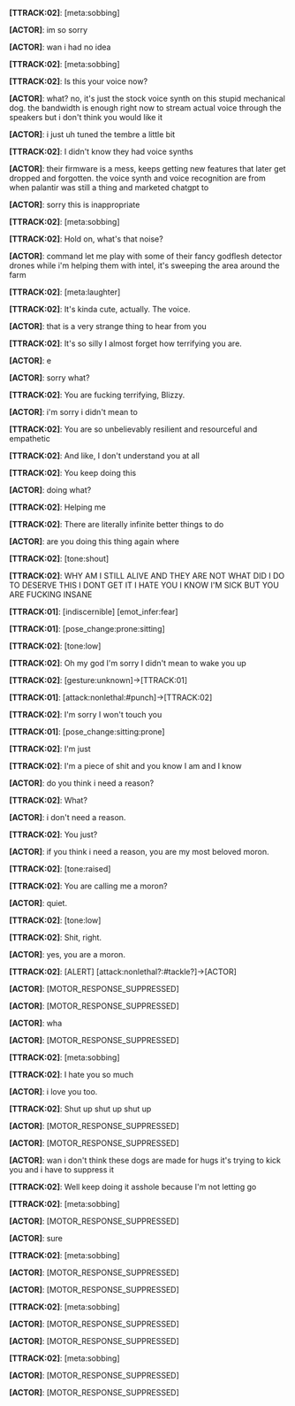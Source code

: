 **[TTRACK:02]**: [meta:sobbing]

**[ACTOR]**: im so sorry

**[ACTOR]**: wan i had no idea

**[TTRACK:02]**: [meta:sobbing]

**[TTRACK:02]**: Is this your voice now?

**[ACTOR]**: what? no, it's just the stock voice synth on this stupid mechanical dog. the bandwidth is enough right now to stream actual voice through the speakers but i don't think you would like it

**[ACTOR]**: i just uh tuned the tembre a little bit

**[TTRACK:02]**: I didn't know they had voice synths

**[ACTOR]**: their firmware is a mess, keeps getting new features that later get dropped and forgotten. the voice synth and voice recognition are from when palantir was still a thing and marketed chatgpt to

**[ACTOR]**: sorry this is inappropriate

**[TTRACK:02]**: [meta:sobbing]

**[TTRACK:02]**: Hold on, what's that noise?

**[ACTOR]**: command let me play with some of their fancy godflesh detector drones while i'm helping them with intel, it's sweeping the area around the farm

**[TTRACK:02]**: [meta:laughter]

**[TTRACK:02]**: It's kinda cute, actually. The voice.

**[ACTOR]**: that is a very strange thing to hear from you

**[TTRACK:02]**: It's so silly I almost forget how terrifying you are.

**[ACTOR]**: e

**[ACTOR]**: sorry what?

**[TTRACK:02]**: You are fucking terrifying, Blizzy.

**[ACTOR]**: i'm sorry i didn't mean to

**[TTRACK:02]**: You are so unbelievably resilient and resourceful and empathetic

**[TTRACK:02]**: And like, I don't understand you at all

**[TTRACK:02]**: You keep doing this

**[ACTOR]**: doing what?

**[TTRACK:02]**: Helping me

**[TTRACK:02]**: There are literally infinite better things to do

**[ACTOR]**: are you doing this thing again where

**[TTRACK:02]**: [tone:shout]

**[TTRACK:02]**: WHY AM I STILL ALIVE AND THEY ARE NOT WHAT DID I DO TO DESERVE THIS I DONT GET IT I HATE YOU I KNOW I'M SICK BUT YOU ARE FUCKING INSANE

**[TTRACK:01]**: [indiscernible] [emot_infer:fear]

**[TTRACK:01]**: [pose_change:prone:sitting]

**[TTRACK:02]**: [tone:low]

**[TTRACK:02]**: Oh my god I'm sorry I didn't mean to wake you up

**[TTRACK:02]**: [gesture:unknown]->[TTRACK:01]

**[TTRACK:01]**: [attack:nonlethal:#punch]->[TTRACK:02]

**[TTRACK:02]**: I'm sorry I won't touch you

**[TTRACK:01]**: [pose_change:sitting:prone]

**[TTRACK:02]**: I'm just

**[TTRACK:02]**: I'm a piece of shit and you know I am and I know

**[ACTOR]**: do you think i need a reason?

**[TTRACK:02]**: What?

**[ACTOR]**: i don't need a reason.

**[TTRACK:02]**: You just?

**[ACTOR]**: if you think i need a reason, you are my most beloved moron.

**[TTRACK:02]**: [tone:raised]

**[TTRACK:02]**: You are calling me a moron?

**[ACTOR]**: quiet.

**[TTRACK:02]**: [tone:low]

**[TTRACK:02]**: Shit, right.

**[ACTOR]**: yes, you are a moron.

**[TTRACK:02]**: [ALERT] [attack:nonlethal?:#tackle?]->[ACTOR]

**[ACTOR]**: [MOTOR_RESPONSE_SUPPRESSED]

**[ACTOR]**: [MOTOR_RESPONSE_SUPPRESSED]

**[ACTOR]**: wha

**[ACTOR]**: [MOTOR_RESPONSE_SUPPRESSED]

**[TTRACK:02]**: [meta:sobbing]

**[TTRACK:02]**: I hate you so much

**[ACTOR]**: i love you too.

**[TTRACK:02]**: Shut up shut up shut up

**[ACTOR]**: [MOTOR_RESPONSE_SUPPRESSED]

**[ACTOR]**: [MOTOR_RESPONSE_SUPPRESSED]

**[ACTOR]**: wan i don't think these dogs are made for hugs it's trying to kick you and i have to suppress it

**[TTRACK:02]**: Well keep doing it asshole because I'm not letting go

**[TTRACK:02]**: [meta:sobbing]

**[ACTOR]**: [MOTOR_RESPONSE_SUPPRESSED]

**[ACTOR]**: sure

**[TTRACK:02]**: [meta:sobbing]

**[ACTOR]**: [MOTOR_RESPONSE_SUPPRESSED]

**[ACTOR]**: [MOTOR_RESPONSE_SUPPRESSED]

**[TTRACK:02]**: [meta:sobbing]

**[ACTOR]**: [MOTOR_RESPONSE_SUPPRESSED]

**[ACTOR]**: [MOTOR_RESPONSE_SUPPRESSED]

**[TTRACK:02]**: [meta:sobbing]

**[ACTOR]**: [MOTOR_RESPONSE_SUPPRESSED]

**[ACTOR]**: [MOTOR_RESPONSE_SUPPRESSED]

